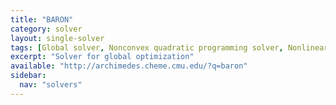 ```yaml
---
title: "BARON"
category: solver
layout: single-solver
tags: [Global solver, Nonconvex quadratic programming solver, Nonlinear programming solver, Mixed-integer nonlinear nonconvex programming solver]
excerpt: "Solver for global optimization"
available: "http://archimedes.cheme.cmu.edu/?q=baron"
sidebar:
  nav: "solvers"
---
```

